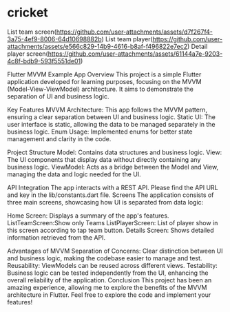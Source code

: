 # cricket
List team screen(https://github.com/user-attachments/assets/d7f267f4-3a75-4ef9-8006-64d10698882b)
List team player(https://github.com/user-attachments/assets/e566c829-14b9-4616-b8af-f496822e7ec2)
Detail player screen(https://github.com/user-attachments/assets/61144a7e-9203-4c8f-bdb9-593f5551de01)


Flutter MVVM Example App
Overview
This project is a simple Flutter application developed for learning purposes, focusing on the MVVM (Model-View-ViewModel) architecture. It aims to demonstrate the separation of UI and business logic.

Key Features
MVVM Architecture: This app follows the MVVM pattern, ensuring a clear separation between UI and business logic.
Static UI: The user interface is static, allowing the data to be managed separately in the business logic.
Enum Usage: Implemented enums for better state management and clarity in the code.

Project Structure
Model: Contains data structures and business logic.
View: The UI components that display data without directly containing any business logic.
ViewModel: Acts as a bridge between the Model and View, managing the data and logic needed for the UI.

API Integration
The app interacts with a REST API. Please find the API URL and key in the lib/constants.dart file.
Screens
The application consists of three main screens, showcasing how UI is separated from data logic:

Home Screen: Displays a summary of the app's features.
ListTeamScreen:Show only Teams 
ListPlayerScreen: List of player show in this screen according to tap team button.
Details Screen: Shows detailed information retrieved from the API.

Advantages of MVVM
Separation of Concerns: Clear distinction between UI and business logic, making the codebase easier to manage and test.
Reusability: ViewModels can be reused across different views.
Testability: Business logic can be tested independently from the UI, enhancing the overall reliability of the application.
Conclusion
This project has been an amazing experience, allowing me to explore the benefits of the MVVM architecture in Flutter. Feel free to explore the code and implement your features!
